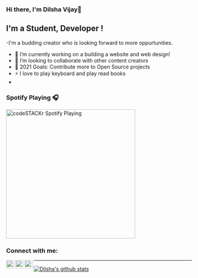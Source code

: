 ### Hi there, I'm Dilsha Vijay👋

## I'm a Student, Developer !

-I'm a budding creator who is looking forward to more oppurtunities.
- 🔭 I’m currently working on a building a website and web design!
- 👯 I’m looking to collaborate with other content creators
- 🥅 2021 Goals: Contribute more to Open Source projects
- ⚡ I love to play keyboard and play read books
-

### Spotify Playing 🎧

[<img src="https://now-playing-codestackr.vercel.app/api/spotify-playing" alt="codeSTACKr Spotify Playing" width="350" />](https://open.spotify.com/user/3aacjdskncnk5yqjua2d6h78v)

### Connect with me:

[<img align="left" alt="dilsha | Twitter" width="22px" src="https://cdn.jsdelivr.net/npm/simple-icons@v3/icons/twitter.svg" />][twitter]
[<img align="left" alt="dilsha | LinkedIn" width="22px" src="https://cdn.jsdelivr.net/npm/simple-icons@v3/icons/linkedin.svg" />][linkedin]
[<img align="left" alt="dilsha | Instagram" width="22px" src="https://cdn.jsdelivr.net/npm/simple-icons@v3/icons/instagram.svg" />][instagram]


---
[![Dilsha's github stats](https://github-readme-stats.vercel.app/api?username=dilshavijay)](https://github.com/anuraghazra/github-readme-stats)

[twitter]: https://twitter.com/dilshavijay
[instagram]: https://www.instagram.com/quotes_for_life_motive/
[linkedin]: https://www.linkedin.com/in/dilsha-vijay-381ba718a/

